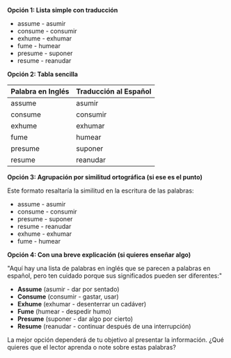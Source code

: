 

**Opción 1: Lista simple con traducción**

*   assume - asumir
*   consume - consumir
*   exhume - exhumar
*   fume - humear
*   presume - suponer
*   resume - reanudar

**Opción 2: Tabla sencilla**

| Palabra en Inglés | Traducción al Español |
|---|---|
| assume | asumir |
| consume | consumir |
| exhume | exhumar |
| fume | humear |
| presume | suponer |
| resume | reanudar |

**Opción 3: Agrupación por similitud ortográfica (si ese es el punto)**

Este formato resaltaría la similitud en la escritura de las palabras:

*   assume - asumir
*   consume - consumir
*   presume - suponer
*   resume - reanudar
*   exhume - exhumar
*   fume - humear

**Opción 4: Con una breve explicación (si quieres enseñar algo)**

"Aquí hay una lista de palabras en inglés que se parecen a palabras en español, pero ten cuidado porque sus significados pueden ser diferentes:"

*   **Assume** (asumir - dar por sentado)
*   **Consume** (consumir - gastar, usar)
*   **Exhume** (exhumar - desenterrar un cadáver)
*   **Fume** (humear - despedir humo)
*   **Presume** (suponer - dar algo por cierto)
*   **Resume** (reanudar - continuar después de una interrupción)

La mejor opción dependerá de tu objetivo al presentar la información.  ¿Qué quieres que el lector aprenda o note sobre estas palabras?

